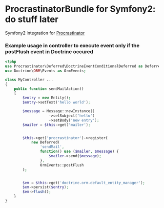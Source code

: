 # ProcrastinatorBundle for Symfony2: do stuff later

Symfony2 integration for [Procrastinator](https://github.com/lstrojny/Procrastinator)

### Example usage in controller to execute event only if the postFlush event in Doctrine occured
```php
<?php
use Procrastinator\Deferred\DoctrineEventConditionalDeferred as Deferred;
use Doctrine\ORM\Events as OrmEvents;

class MyController ...
{
    public function sendMailAction()
    {
        $entry = new Entity();
        $entry->setText('hello world');

        $message = Message::newInstance()
                    ->setSubject('hello')
                    ->setBody('new entry');
        $mailer = $this->get('mailer');


        $this->get('procrastinator')->register(
            new Deferred(
                'sendMail',
                function() use ($mailer, $message) {
                    $mailer->send($message);
                },
                OrmEvents::postFlush
        );


        $em = $this->get('doctrine.orm.default_entity_manager');
        $em->persist($entry);
        $em->flush();
    }
}
```

